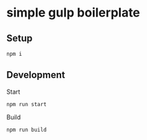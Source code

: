 # simple gulp boilerplate

## Setup

```
npm i
```

## Development

Start
```
npm run start
```

Build
```
npm run build
```
